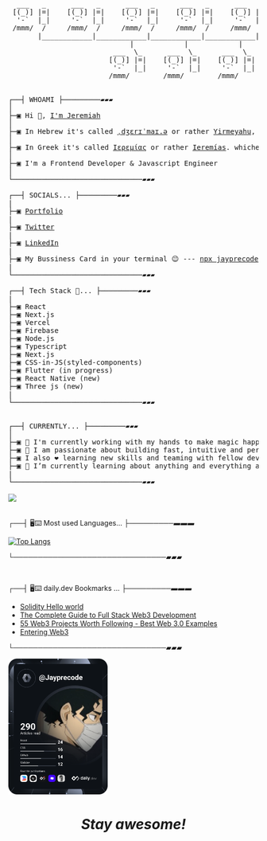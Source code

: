 <pre>

  ___   _      ___   _      ___   _      ___   _      ___   _
 [(_)] |=|    [(_)] |=|    [(_)] |=|    [(_)] |=|    [(_)] |=|
  '-`  |_|     '-`  |_|     '-`  |_|     '-`  |_|     '-`  |_|
 /mmm/  /     /mmm/  /     /mmm/  /     /mmm/  /     /mmm/  /
       |____________|____________|____________|____________|
                             |            |            |
                         ___  \_      ___  \_      ___  \_
                        [(_)] |=|    [(_)] |=|    [(_)] |=|
                         '-`  |_|     '-`  |_|     '-`  |_|
                        /mmm/        /mmm/        /mmm/
                        

┌──┤ WHOAMI ├─────────▰▰▰
│
├─▣ Hi 👋, <a href="">I'm Jeremiah</a> 
│
├─▣ In Hebrew it's called <a href="">ˌdʒɛrɪˈmaɪ.ə</a> or rather <a href="">Yirmeyahu</a>, 
│
├─▣ In Greek it's called <a href="">Ιερεμίας</a> or rather <a href="">Ieremías</a>. whichever way, it's fine by me 😄
│
├─▣ I'm a Frontend Developer & Javascript Engineer
│
└───────────────────────────────▰▰▰

┌──┤ SOCIALS... ├─────────▰▰▰
|
├─▣ <a href="https://jayprecode.dev">Portfolio</a>
|
├─▣ <a href="https://twitter.com/Jayprecode">Twitter</a>
|  
├─▣ <a href="https://www.linkedin.com/in/jayprecode">LinkedIn</a>
|
├─▣ My Bussiness Card in your terminal 😉 --- <a href="">npx jayprecode</a> --- Try it out!
|
└───────────────────────────────▰▰▰

┌──┤ Tech Stack 🥞... ├─────────▰▰▰
|
├─▣ React
├─▣ Next.js
├─▣ Vercel
├─▣ Firebase
├─▣ Node.js
├─▣ Typescript
├─▣ Next.js
├─▣ CSS-in-JS(styled-components)
├─▣ Flutter (in progress)
├─▣ React Native (new)
├─▣ Three js (new)
|
└───────────────────────────────▰▰▰


┌──┤ CURRENTLY... ├─────────▰▰▰
│
├─▣ 💫 I'm currently working with my hands to make magic happen on the web. 
├─▣ 🚀 I am passionate about building fast, intuitive and performance-driven applications.
├─▣ I also ❤ learning new skills and teaming with fellow developers 👨‍💻 to build amazing stuff.
├─▣ 🌱 I’m currently learning about anything and everything around JavaScript.
|
└───────────────────────────────▰▰▰

<img src="https://komarev.com/ghpvc/?username=jayprecode&style=flat-square&color=6cd63e">

</pre>

┌──┤ 🖥⌨ Most used Languages... ├─────────▰▰▰

[![Top Langs](https://github-readme-stats.vercel.app/api/top-langs/?username=Jayprecode&layout=compact&theme=tokyonight)](https://github.com/anuraghazra/github-readme-stats)

└───────────────────────────────▰▰▰

<br />


┌──┤ 🖥⌨ daily.dev Bookmarks ... ├─────────▰▰▰
<!-- BOOKMARKS-LIST:START -->
- [Solidity Hello world](https://app.daily.dev/posts/9SD2pfrqB?utm_source=rss&utm_medium=bookmarks&utm_campaign=QgTYreBqt)
- [The Complete Guide to Full Stack Web3 Development](https://app.daily.dev/posts/WcaeztDPx?utm_source=rss&utm_medium=bookmarks&utm_campaign=QgTYreBqt)
- [55 Web3 Projects Worth Following - Best Web 3.0 Examples](https://app.daily.dev/posts/jz4B3m4CV?utm_source=rss&utm_medium=bookmarks&utm_campaign=QgTYreBqt)
- [Entering Web3](https://app.daily.dev/posts/b1QA4swN6?utm_source=rss&utm_medium=bookmarks&utm_campaign=QgTYreBqt)
<!-- BOOKMARKS-LIST:END -->
└───────────────────────────────▰▰▰


<a href="https://app.daily.dev/Jayprecode"><img src="https://github.com/Jayprecode/Jayprecode/blob/main/devcard.svg" width="200" alt="Jeremiah P. Olayiwola's Dev Card"/></a>

<h1 align='center'><i>Stay awesome!</i></h1>
<br>
